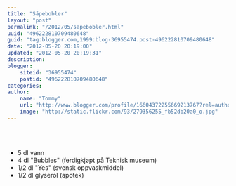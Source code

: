 ```yaml
---
title: "Såpebobler"
layout: "post"
permalink: "/2012/05/sapebobler.html"
uuid: "496222810709480648"
guid: "tag:blogger.com,1999:blog-36955474.post-496222810709480648"
date: "2012-05-20 20:19:00"
updated: "2012-05-20 20:19:31"
description: 
blogger:
    siteid: "36955474"
    postid: "496222810709480648"
categories: 
author: 
    name: "Tommy"
    url: "http://www.blogger.com/profile/16604372255669213767?rel=author"
    image: "http://static.flickr.com/93/279356255_fb52db20a0_o.jpg"
---
```


<div class="css-full-post-content js-full-post-content">
&nbsp;<br/><br/><ul><li> 5 dl vann<br></li><li>4 dl "Bubbles" (ferdigkjøpt på Teknisk museum)</li><li>1/2 dl "Yes" (svensk oppvaskmiddel)</li><li>1/2 dl glyserol (apotek)</li></ul>
</div>